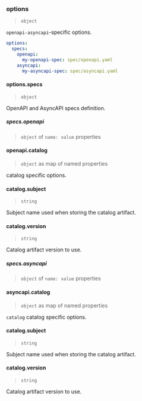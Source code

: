 ### options

> `object`

`openapi-asyncapi`-specific options.

```yaml
options:
  specs:
    openapi:
      my-openapi-spec: spec/openapi.yaml
    asyncapi:
      my-asyncapi-spec: spec/asyncapi.yaml
```

#### options.specs

> `object`

OpenAPI and AsyncAPI specs definition.

##### specs.openapi

> `object` of `name: value` properties

#### openapi.catalog

> `object` as map of named properties

catalog specific options.

#### catalog.subject

> `string`

Subject name used when storing the catalog artifact.

#### catalog.version

> `string`

Catalog artifact version to use.

##### specs.asyncapi

> `object` of `name: value` properties

#### asyncapi.catalog

> `object` as map of named properties

`catalog` catalog specific options.

#### catalog.subject

> `string`

Subject name used when storing the catalog artifact.

#### catalog.version

> `string`

Catalog artifact version to use.
